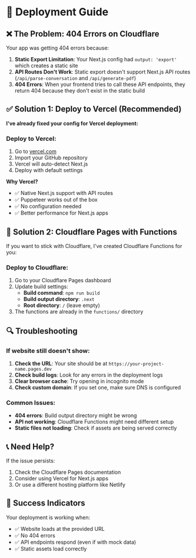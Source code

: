 # 🚀 Deployment Guide

## ❌ The Problem: 404 Errors on Cloudflare

Your app was getting 404 errors because:
1. **Static Export Limitation**: Your Next.js config had `output: 'export'` which creates a static site
2. **API Routes Don't Work**: Static export doesn't support Next.js API routes (`/api/parse-conversation` and `/api/generate-pdf`)
3. **404 Errors**: When your frontend tries to call these API endpoints, they return 404 because they don't exist in the static build

## ✅ Solution 1: Deploy to Vercel (Recommended)

**I've already fixed your config for Vercel deployment:**

### Deploy to Vercel:
1. Go to [vercel.com](https://vercel.com)
2. Import your GitHub repository
3. Vercel will auto-detect Next.js
4. Deploy with default settings

**Why Vercel?**
- ✅ Native Next.js support with API routes
- ✅ Puppeteer works out of the box
- ✅ No configuration needed
- ✅ Better performance for Next.js apps

## 🔧 Solution 2: Cloudflare Pages with Functions

If you want to stick with Cloudflare, I've created Cloudflare Functions for you:

### Deploy to Cloudflare:
1. Go to your Cloudflare Pages dashboard
2. Update build settings:
   - **Build command**: `npm run build`
   - **Build output directory**: `.next`
   - **Root directory**: `/` (leave empty)
3. The functions are already in the `functions/` directory

## 🔍 Troubleshooting

### If website still doesn't show:

1. **Check the URL**: Your site should be at `https://your-project-name.pages.dev`
2. **Check build logs**: Look for any errors in the deployment logs
3. **Clear browser cache**: Try opening in incognito mode
4. **Check custom domain**: If you set one, make sure DNS is configured

### Common Issues:
- **404 errors**: Build output directory might be wrong
- **API not working**: Cloudflare Functions might need different setup
- **Static files not loading**: Check if assets are being served correctly

## 📞 Need Help?

If the issue persists:
1. Check the Cloudflare Pages documentation
2. Consider using Vercel for Next.js apps
3. Or use a different hosting platform like Netlify

## 🎉 Success Indicators

Your deployment is working when:
- ✅ Website loads at the provided URL
- ✅ No 404 errors
- ✅ API endpoints respond (even if with mock data)
- ✅ Static assets load correctly
